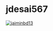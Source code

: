 # jdesai567
[![jaiminbd13](https://circleci.com/gh/jaiminbd13/triangle.svg?style=svg)](https://app.circleci.com/pipelines/github/jaiminbd13/triangle?branch=main&filter=all)
